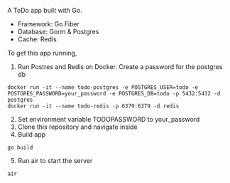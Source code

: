 A ToDo app built with Go.
- Framework: Go Fiber
- Database: Gorm & Postgres
- Cache: Redis

To get this app running,  
1. Run Postres and Redis on Docker. Create a password for the postgres db
```
docker run -it --name todo-postgres -e POSTGRES_USER=todo -e POSTGRES_PASSWORD=your_password -e POSTGRES_DB=todo -p 5432:5432 -d postgres
docker run -it --name todo-redis -p 6379:6379 -d redis
```
2. Set environment variable TODOPASSWORD to your_password
3. Clone this repository and navigate inside
4. Build app
```
go build
```
5. Run air to start the server
```
air
```
